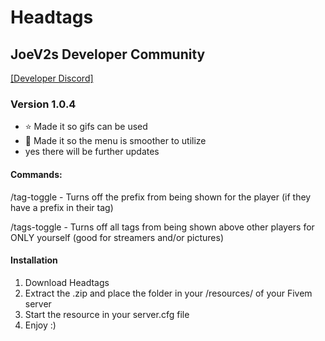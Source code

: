 # Headtags

## JoeV2s Developer Community 
[[Developer Discord]](https://discord.gg/sNHg4X7xt2)

### Version 1.0.4
- ⭐ Made it so gifs can be used
- 💯 Made it so the menu is smoother to utilize
- yes there will be further updates
  
#### Commands:
/tag-toggle - Turns off the prefix from being shown for the player (if they have a prefix in their tag)

/tags-toggle - Turns off all tags from being shown above other players for ONLY yourself (good for streamers and/or pictures)


#### Installation
1. Download Headtags 
2. Extract the .zip and place the folder in your /resources/ of your Fivem server
3. Start the resource in your server.cfg file
4. Enjoy :)

